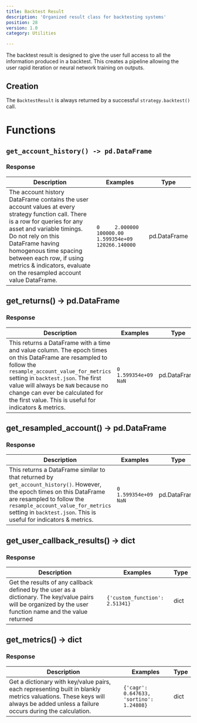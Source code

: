 ```yaml
---
title: Backtest Result
description: 'Organized result class for backtesting systems'
position: 28
version: 1.0
category: Utilities

---
```


The backtest result is designed to give the user full access to all the information produced in a backtest. This creates a pipeline allowing the user rapid iteration or neural network training on outputs.

## Creation

The `BacktestResult` is always returned by a successful `strategy.backtest()` call.

# Functions

## `get_account_history() -> pd.DataFrame`

### Response

| Description                                                  | Examples                                                     | Type         |
| ------------------------------------------------------------ | ------------------------------------------------------------ | ------------ |
| The account history DataFrame contains the user account values at every strategy function call. There is a row for queries for any asset and variable timings. Do not rely on this DataFrame having homogenous time spacing between each row, if using metrics & indicators, evaluate on the resampled account value DataFrame. | `0     2.000000  100000.00  1.599354e+09        120266.140000` | pd.DataFrame |

## get_returns() -> pd.DataFrame

### Response

| Description                                                  | Examples                         | Type         |
| ------------------------------------------------------------ | -------------------------------- | ------------ |
| This returns a DataFrame with a time and value column. The epoch times on this DataFrame are resampled to follow the `resample_account_value_for_metrics` setting in `backtest.json`. The first value will always be `NaN` because no change can ever be calculated for the first value. This is useful for indicators & metrics. | `0    1.599354e+09          NaN` | pd.DataFrame |

## get_resampled_account() -> pd.DataFrame

### Response

| Description                                                  | Examples                         | Type         |
| ------------------------------------------------------------ | -------------------------------- | ------------ |
| This returns a DataFrame similar to that returned by `get_account_history()`. However, the epoch times on this DataFrame are resampled to follow the `resample_account_value_for_metrics` setting in `backtest.json`. This is useful for indicators & metrics. | `0    1.599354e+09          NaN` | pd.DataFrame |

## get_user_callback_results() -> dict

### Response

| Description                                                  | Examples                       | Type |
| ------------------------------------------------------------ | ------------------------------ | ---- |
| Get the results of any callback defined by the user as a dictionary. The key/value pairs will be organized by the user function name and the value returned | `{'custom_function': 2.51341}` | dict |

## get_metrics() -> dict

### Response

| Description                                                  | Examples                                 | Type |
| ------------------------------------------------------------ | ---------------------------------------- | ---- |
| Get a dictionary with key/value pairs, each representing built in blankly metrics valuations. These keys will always be added unless a failure occurs during the calculation. | `{'cagr': 0.647633, 'sortino': 1.24808}` | dict |
